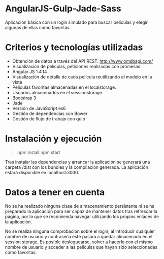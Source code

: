 # AngularJS-Gulp-Jade-Sass
Aplicación básica con un login simulado para buscar películas y elegir algunas de ellas como favoritas.

# Criterios y tecnologías utilizadas
- Obtención de datos a través del API REST: http://www.omdbapi.com/
- Visualización de películas, peticiones realizadas con promesas
- Angular JS 1.4.14
- Visualización de detalle de cada película reutilizando el modelo en la vista
- Peliculas favoritas almacenadas en el localstorage.
- Usuarios almacenados en el sessionstorage
- Bootstrap 3
- Jade
- Versión de JavaScript es6
- Gestión de dependencias con Bower
- Gestión de flujo de trabajo con gulp

# Instalación y ejecución
> npm install
> npm start

Tras instalar las dependencias y arrancar la aplicación se generará una carpeta /dist con los bundles y la compilación generada. La aplicación estará disponible en localhost:3000.

# Datos a tener en cuenta
No se ha realizado ninguna clase de almacenamiento persistente ni se ha preparado la aplicación para ser capaz de mantener datos tras refrescar la página, por lo que se recomienda navegar utilizando los propios enlaces de la aplicación.

No se realiza ninguna comprobación sobre el login, al introducir cualquier nombre de usuario y contraseña este pasará a quedar almacenado en el session storage. Es posible desloguearse, volver a hacerlo con el mismo nombre de usuario y acceder a las películas que hayan sido seleccionadas como favoritas. 
